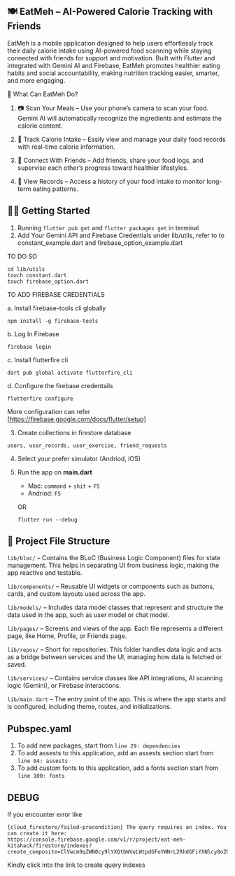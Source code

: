## 🍽️ EatMeh – AI-Powered Calorie Tracking with Friends

EatMeh is a mobile application designed to help users effortlessly track their daily calorie intake using AI-powered food scanning while staying connected with friends for support and motivation. Built with Flutter and integrated with Gemini AI and Firebase, EatMeh promotes healthier eating habits and social accountability, making nutrition tracking easier, smarter, and more engaging.

🧠 What Can EatMeh Do?

1. 📷 Scan Your Meals – Use your phone’s camera to scan your food. Gemini AI will automatically recognize the ingredients and estimate the calorie content.

2. 🧾 Track Calorie Intake – Easily view and manage your daily food records with real-time calorie information.

3. 👯 Connect With Friends – Add friends, share your food logs, and supervise each other’s progress toward healthier lifestyles.

4. 📝 View Records – Access a history of your food intake to monitor long-term eating patterns.

## 🧑‍💻 Getting Started

1. Running `flutter pub get` and `flutter packages get` in terminal
2. Add Your Gemini API and Firebase Credentials under lib/utils, refer to to constant_example.dart and firebase_option_example.dart

TO DO SO

```
cd lib/utils
touch constant.dart
touch firebase_option.dart
```

TO ADD FIREBASE CREDENTIALS

a. Install firebase-tools cli globally

```
npm install -g firebase-tools
```

b. Log In Firebase

```
firebase login
```

c. Install flutterfire cli

```
dart pub global activate flutterfire_cli
```

d. Configure the firebase credentails

```
flutterfire configure
```

More configuration can refer [https://firebase.google.com/docs/flutter/setup]

3. Create collections in firestore database

```
users, user_records, user_exercise, friend_requests
```

4. Select your prefer simulator (Andriod, iOS)
5. Run the app on **main.dart**

   - Mac: `command` + `shit` + `F5`
   - Andriod: `F5`

   OR

   ```
   flutter run --debug
   ```

## 📁 Project File Structure

`lib/bloc/` – Contains the BLoC (Business Logic Component) files for state management. This helps in separating UI from business logic, making the app reactive and testable.

`lib/components/` – Reusable UI widgets or components such as buttons, cards, and custom layouts used across the app.

`lib/models/` – Includes data model classes that represent and structure the data used in the app, such as user model or chat model.

`lib/pages/` – Screens and views of the app. Each file represents a different page, like Home, Profile, or Friends page.

`lib/repos/` – Short for repositories. This folder handles data logic and acts as a bridge between services and the UI, managing how data is fetched or saved.

`lib/services/` – Contains service classes like API integrations, AI scanning logic (Gemini), or Firebase interactions.

`lib/main.dart` – The entry point of the app. This is where the app starts and is configured, including theme, routes, and initializations.

## Pubspec.yaml

1. To add new packages, start from `line 29: dependencies`
2. To add assests to this application, add an assests section start from `line 84: assests`
3. To add custom fonts to this application, add a fonts section start from `line 100: fonts`

## DEBUG

If you encounter error like

```
[cloud_firestore/failed-precondition] The query requires an index. You can create it here: https://console.firebase.google.com/v1/r/project/eat-meh-kitahack/firestore/indexes?create_composite=ClVwcm9qZWN0cy9lYXQtbWVoLWtpdGFoYWNrL2RhdGFiYXNlcy8oZGVmYXVsdCkvY29sbGVjdGlvbkdyb3Vwcy91c2VyX3JlY29yZHMvaW5kZXhlcy9fEAEaCwoHdXNlclVpZBABGg0KCWNyZWF0ZWRBdBABGgwKCF9fbmFtZV9fEAE
```

Kindly click into the link to create query indexes
